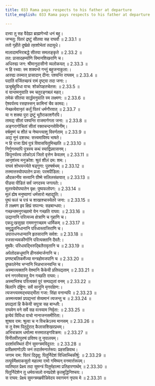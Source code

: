 ```yaml
---
title: 033 Rama pays respects to his father at departure
title_english: 033 Rama pays respects to his father at departure

---
```

<div class="audioEmbed"  caption="श्रीराम-हरिसीताराममूर्ति-घनपाठिभ्यां वचनम्" src="https://archive.org/download/Ramayana-recitation-Sriram-harisItArAmamUrti-Ghanapaati-v2/Kanda_2/Kanda_2_AYK-033-Pithur_Dharshanaartham_Gamanam.mp3"></div>

  
दत्त्वा तु सह वैदेह्या ब्राह्मणेभ्यो धनं बहु।  
जग्मतु: पितरं द्रष्टुं सीतया सह राघवौ ॥ 2.33.1 ॥   
ततो गृहीते दुष्प्रेक्षे त्वशोभेतां तदायुधे।  
मालादामभिराबद्धे सीतया समलङ्कृते ॥ 2.33.2 ॥   
तत: प्रासादहर्म्याणि विमानशिखराणि च।  
अधिरुह्य जन: श्रीमानुदासीनो व्यलोकयत् ॥ 2.33.3 ॥   
न हि रथ्या: स्म शक्यन्ते गन्तुं बहुजनाकुला:।  
आरुह्य तस्मात् प्रासादान् दीना: पश्यन्ति राघवम् ॥ 2.33.4 ॥   
पदातिं वर्जितच्छत्रं रामं दृष्ट्वा तदा जना:।  
ऊचुर्बहुविधा वाच: शोकोपहतचेतस: ॥ 2.33.5 ॥   
यं यान्तमनुयाति स्म चतुरङ्गबलं महत्।  
तमेकं सीतया सार्द्धमनुयाति स्म लक्ष्मण: ॥ 2.33.6 ॥   
ऐश्वर्यस्य रसज्ञस्सन् कामिनां चैव कामद:।  
नेच्छत्येवानृतं कर्तुं पितरं धर्मगौरवात् ॥ 2.33.7 ॥   
या न शक्या पुरा द्रष्टुं भूतैराकाशगैरपि।  
तामद्य सीतां पश्यन्ति राजमार्गगता जना: ॥ 2.33.8 ॥   
अङ्गरागोचितां सीतां रक्तचन्दनसेविनीम्।  
वर्षमुष्णं च शीतं च नेष्यन्त्याशु विवर्णताम् ॥ 2.33.9 ॥   
अद्य नूनं दशरथ: सत्त्वमाविश्य भाषते।  
न हि राजा प्रियं पुत्रं विवासयितुमिच्छति ॥ 2.33.10 ॥   
निर्गुणस्यापि पुत्रस्य कथं स्याद्विप्रवासनम्।  
किंपुनर्यस्य लोकोऽयं जितो वृत्तेन केवलम् ॥ 2.33.11 ॥   
आनृशंस्य मनुक्रोश: श्रुतं शीलं दम: शम:।  
राघवं शोभयन्त्येते षड्गुणा: पुरुषर्षभम् ॥ 2.33.12 ॥   
तस्मात्तस्योपघातेन प्रजा: परमपीडिता:।  
औदकानीव सत्त्वानि ग्रीष्मे सलिलसंक्षयात् ॥ 2.33.13 ॥   
पीडया पीडितं सर्वं जगदस्य जगत्पते:।  
मूलस्येवोपघातेन वृक्ष: पुष्पफलोपग: ॥ 2.33.14 ॥   
मूलं ह्येष मनुष्याणां धर्मसारो महाद्युति:।  
पुष्पं फलं च पत्रं च शाखाश्चास्येतरे जना: ॥ 2.33.15 ॥   
ते लक्ष्मण इव क्षिप्रं सपत्न्य: सहबान्धवा:।  
गच्छन्तमनुगच्छामो येन गच्छति राघव: ॥ 2.33.16 ॥   
उद्यानानि परित्यज्य क्षेत्राणि च गृहाणि च।  
एकदु:खसुखा राममनुगच्छाम धार्मिकम् ॥ 2.33.17 ॥   
समुद्धृतनिधानानि परिध्वस्ताजिराणि च।  
उपात्तधनधान्यानि हृतसाराणि सर्वश: ॥ 2.33.18 ॥   
रजसाभ्यवकीर्णानि परित्यक्तानि दैवतै:।  
मूषकै: परिधावद्भिरुद्बिलैरावृतानि च ॥ 2.33.19 ॥   
अपेतोदकधूमानि हीनसंमार्जनानि च।  
प्रणष्टबलिकर्मेज्या मन्त्रहोमजपानि च ॥ 2.33.20 ॥   
दुष्कालेनेव भग्नानि भिन्नभाजनवन्ति च।  
अस्मात्त्यक्तानि वेश्मानि कैकेयी प्रतिपद्यताम् ॥ 2.33.21 ॥   
वनं नगरमेवास्तु येन गच्छति राघव:।  
अस्माभिश्च परित्यक्तं पुरं सम्पद्यतां वनम् ॥ 2.33.22 ॥   
बिलानि दंष्ट्रिण: सर्वे सानूनि मृगपक्षिण:।  
त्यजन्त्यस्मद्भयाद्भीता गजा: सिंहा वनान्यपि ॥ 2.33.23 ॥   
अस्मत्त्यक्तं प्रपद्यन्तां सेव्यमानं त्यजन्तु च ॥ 2.33.24 ॥   
प्रपद्यतां हि कैकेयी सपुत्रा सह बान्धवै:।  
राघवेण वने सर्वे सह वत्स्याम निर्वृता: ॥ 2.33.25 ॥   
इत्येवं विविधा वाचो नानाजनसमीरिता:।  
शुश्राव राम: श्रुत्वा च न विचक्रेऽस्य मानसम् ॥ 2.33.26 ॥   
स तु वेश्म पितुर्दूरात् कैलासशिखरप्रभम्।  
अभिचक्राम धर्मात्मा मत्तमातङ्गविक्रम: ॥ 2.33.27 ॥   
विनीतवीरपुरुषं प्रविश्य तु नृपालयम्।  
ददर्शावस्थितं दीनं सुमन्त्रमविदूरत: ॥ 2.33.28 ॥   
प्रतीक्षमाणोऽपि जनं तदार्तमनार्तरूप: प्रहसन्निवाथ।  
जगाम राम: पितरं दिदृक्षु: पितुर्निदेशं विधिवच्चिकीर्षु: ॥ 2.33.29 ॥   
तत्पूर्वमैक्ष्वाकसुतो महात्मा रामो गमिष्यन् वनमार्त्तरूपम्।  
व्यतिष्ठत प्रेक्ष्य तदा सुमन्त्रं पितुर्महात्मा प्रतिहारणार्थम् ॥ 2.33.30 ॥   
पितुर्निदेशेन तु धर्मवत्सलो वनप्रदेशे कृतबुद्धिनिश्चय:।  
स राघव: प्रेक्ष्य सुमन्त्रमब्रवीन्निवेदय स्वागमनं नृपाय मे ॥ 2.33.31 ॥   